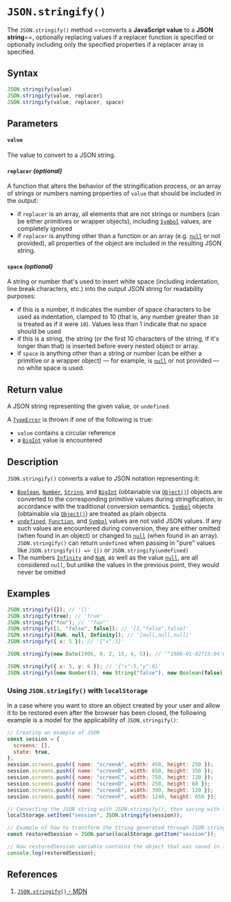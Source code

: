 # `JSON.stringify()`

The `JSON.stringify()` method ==converts a **JavaScript value** to a **JSON string**==, optionally replacing values if a replacer function is specified or optionally including only the specified properties if a replacer array is specified.

## Syntax

```js
JSON.stringify(value)
JSON.stringify(value, replacer)
JSON.stringify(value, replacer, space)
```

## Parameters

#### `value`

The value to convert to a JSON string.

#### `replacer` _(optional)_

A function that alters the behavior of the stringification process, or an array of strings or numbers naming properties of `value` that should be included in the output:

- if `replacer` is an array, all elements that are not strings or numbers (can be either primitives or wrapper objects), including [`Symbol`](https://developer.mozilla.org/en-US/docs/Web/JavaScript/Reference/Global_Objects/Symbol) values, are completely ignored
- if `replacer` is anything other than a function or an array (e.g. [`null`](https://developer.mozilla.org/en-US/docs/Web/JavaScript/Reference/Operators/null) or not provided), all properties of the object are included in the resulting JSON string.

#### `space` _(optional)_

A string or number that's used to insert white space (including indentation, line break characters, etc.) into the output JSON string for readability purposes:

- if this is a number, it indicates the number of space characters to be used as indentation, clamped to 10 (that is, any number greater than `10` is treated as if it were `10`). Values less than 1 indicate that no space should be used
- if this is a string, the string (or the first 10 characters of the string, if it's longer than that) is inserted before every nested object or array. 
- if `space` is anything other than a string or number (can be either a primitive or a wrapper object) — for example, is [`null`](https://developer.mozilla.org/en-US/docs/Web/JavaScript/Reference/Operators/null) or not provided — no white space is used.

## Return value

A JSON string representing the given value, or `undefined`. 

A [`TypeError`](https://developer.mozilla.org/en-US/docs/Web/JavaScript/Reference/Global_Objects/TypeError) is thrown if one of the following is true: 

- `value` contains a circular reference
- a [`BigInt`](https://developer.mozilla.org/en-US/docs/Web/JavaScript/Reference/Global_Objects/BigInt) value is encountered

## Description

`JSON.stringify()` converts a value to JSON notation representing it:

- [`Boolean`](https://developer.mozilla.org/en-US/docs/Web/JavaScript/Reference/Global_Objects/Boolean), [`Number`](https://developer.mozilla.org/en-US/docs/Web/JavaScript/Reference/Global_Objects/Number), [`String`](https://developer.mozilla.org/en-US/docs/Web/JavaScript/Reference/Global_Objects/String), and [`BigInt`](https://developer.mozilla.org/en-US/docs/Web/JavaScript/Reference/Global_Objects/BigInt) (obtainable via [`Object()`](https://developer.mozilla.org/en-US/docs/Web/JavaScript/Reference/Global_Objects/Object/Object)) objects are converted to the corresponding primitive values during stringification, in accordance with the traditional conversion semantics. [`Symbol`](https://developer.mozilla.org/en-US/docs/Web/JavaScript/Reference/Global_Objects/Symbol) objects (obtainable via [`Object()`](https://developer.mozilla.org/en-US/docs/Web/JavaScript/Reference/Global_Objects/Object/Object)) are treated as plain objects
- [`undefined`](https://developer.mozilla.org/en-US/docs/Web/JavaScript/Reference/Global_Objects/undefined), [`Function`](https://developer.mozilla.org/en-US/docs/Web/JavaScript/Reference/Global_Objects/Function), and [`Symbol`](https://developer.mozilla.org/en-US/docs/Web/JavaScript/Reference/Global_Objects/Symbol) values are not valid JSON values. If any such values are encountered during conversion, they are either omitted (when found in an object) or changed to [`null`](https://developer.mozilla.org/en-US/docs/Web/JavaScript/Reference/Operators/null) (when found in an array). `JSON.stringify()` can return `undefined` when passing in "pure" values like `JSON.stringify(() => {})` or `JSON.stringify(undefined)`
- The numbers [`Infinity`](https://developer.mozilla.org/en-US/docs/Web/JavaScript/Reference/Global_Objects/Infinity) and [`NaN`](https://developer.mozilla.org/en-US/docs/Web/JavaScript/Reference/Global_Objects/NaN), as well as the value [`null`](https://developer.mozilla.org/en-US/docs/Web/JavaScript/Reference/Operators/null), are all considered `null`, but unlike the values in the previous point, they would never be omitted

## Examples

```js
JSON.stringify({}); // '{}'
JSON.stringify(true); // 'true'
JSON.stringify("foo"); // '"foo"'
JSON.stringify([1, "false", false]); // '[1,"false",false]'
JSON.stringify([NaN, null, Infinity]); // '[null,null,null]'
JSON.stringify({ x: 5 }); // '{"x":5}'

JSON.stringify(new Date(1906, 0, 2, 15, 4, 5)); // '"1906-01-02T15:04:05.000Z"'

JSON.stringify({ x: 5, y: 6 }); // '{"x":5,"y":6}'
JSON.stringify([new Number(3), new String("false"), new Boolean(false)]); // '[3,"false",false]'
```

### Using `JSON.stringify()` with `localStorage`

In a case where you want to store an object created by your user and allow it to be restored even after the browser has been closed, the following example is a model for the applicability of `JSON.stringify()`:

```js
// Creating an example of JSON
const session = {
  screens: [],
  state: true,
};
session.screens.push({ name: "screenA", width: 450, height: 250 });
session.screens.push({ name: "screenB", width: 650, height: 350 });
session.screens.push({ name: "screenC", width: 750, height: 120 });
session.screens.push({ name: "screenD", width: 250, height: 60 });
session.screens.push({ name: "screenE", width: 390, height: 120 });
session.screens.push({ name: "screenF", width: 1240, height: 650 });

// Converting the JSON string with JSON.stringify(), then saving with localStorage in the name of session
localStorage.setItem("session", JSON.stringify(session));

// Example of how to transform the String generated through JSON.stringify() and saved in localStorage in JSON object again
const restoredSession = JSON.parse(localStorage.getItem("session"));

// Now restoredSession variable contains the object that was saved in localStorage
console.log(restoredSession);
```

## References

1. [`JSON.stringify()` - MDN](https://developer.mozilla.org/en-US/docs/Web/JavaScript/Reference/Global_Objects/JSON/stringify)